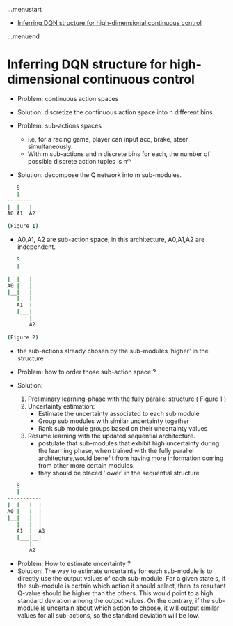 ...menustart

 - [Inferring DQN structure for high-dimensional continuous control](#30b6658c5954486ffbd28f91e0eefeaf)

...menuend


<h2 id="30b6658c5954486ffbd28f91e0eefeaf"></h2>


# Inferring DQN structure for high-dimensional continuous control

- Problem: continuous action spaces
- Solution: discretize the continuous action space into n different bins

- Problem: sub-actions spaces 
    - i.e, for a racing game, player can input acc, brake, steer simultaneously. 
    - With m sub-actions and n discrete bins for each, the number of possible discrete action tuples is nᵐ
- Solution: decompose the Q network into m sub-modules. 

```bash
   S
   |
--------
|  |   |
A0 A1  A2

(Figure 1)
```

- A0,A1, A2 are sub-action space, in this architecture, A0,A1,A2 are independent.

```bash
   S
   |
--------
|  |   |
A0 |   |
|__|   |
   |   |
   A1  |
   |___|
       |
       A2
 
(Figure 2)
```

- the sub-actions already chosen by the sub-modules ‘higher’ in the structure

- Problem: how to order those sub-action space ?
- Solution: 
    1. Preliminary learning-phase with the fully parallel structure ( Figure 1 )
    2. Uncertainty estimation:
        - Estimate the uncertainty associated to each sub module
        - Group sub modules with similar uncertainty together
        - Rank sub module groups based on their uncertainty values
    3. Resume learning with the updated sequential architecture. 
        - postulate that sub-modules that exhibit high uncertainty during the learning phase, when trained with the fully parallel architecture,would benefit from having more information coming from other more certain modules. 
        - they should be placed 'lower' in the sequential structure
 

```bash
   S
   |
-----------
|  |   |  |
A0 |   |  |
|__|   |  |
   |   |  |
   A1  |  A3
   |___|__|
       |
       A2
```


- Problem: How to estimate uncertainty ?
- Solution: The way to estimate uncertainty for each sub-module is to directly use the output values of each sub-module. For a given state s, if the sub-module is certain which action it should select, then its resultant Q-value should be higher than the others. This would point to a high standard deviation among the output values. On the contrary, if the sub-module is uncertain about which action to choose, it will output similar values for all sub-actions, so the standard deviation will be low. 







